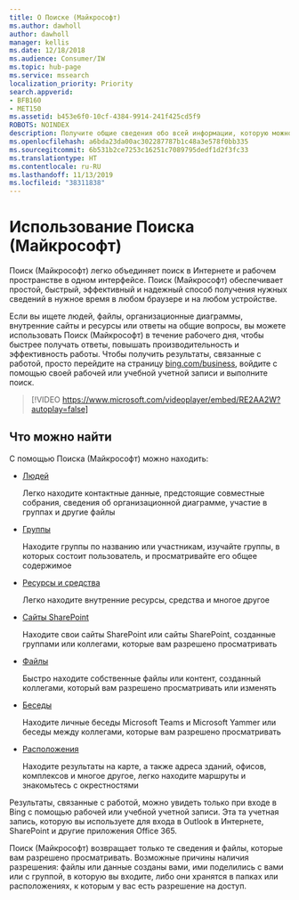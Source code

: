 ```yaml
---
title: О Поиске (Майкрософт)
ms.author: dawholl
author: dawholl
manager: kellis
ms.date: 12/18/2018
ms.audience: Consumer/IW
ms.topic: hub-page
ms.service: mssearch
localization_priority: Priority
search.appverid:
- BFB160
- MET150
ms.assetid: b453e6f0-10cf-4384-9914-241f425cd5f9
ROBOTS: NOINDEX
description: Получите общие сведения обо всей информации, которую можно найти при использовании Поиска (Майкрософт)
ms.openlocfilehash: a6bda23da00ac302287787b1c48a3e578f0bb335
ms.sourcegitcommit: 6b531b2ce7253c16251c7089795dedf1d2f3fc33
ms.translationtype: HT
ms.contentlocale: ru-RU
ms.lasthandoff: 11/13/2019
ms.locfileid: "38311838"
---
```

# <a name="using-microsoft-search"></a>Использование Поиска (Майкрософт)

Поиск (Майкрософт) легко объединяет поиск в Интернете и рабочем пространстве в одном интерфейсе. Поиск (Майкрософт) обеспечивает простой, быстрый, эффективный и надежный способ получения нужных сведений в нужное время в любом браузере и на любом устройстве.
  
Если вы ищете людей, файлы, организационные диаграммы, внутренние сайты и ресурсы или ответы на общие вопросы, вы можете использовать Поиск (Майкрософт) в течение рабочего дня, чтобы быстрее получать ответы, повышать производительность и эффективность работы. Чтобы получить результаты, связанные с работой, просто перейдите на страницу [bing.com/business](https://www.bing.com/business), войдите с помощью своей рабочей или учебной учетной записи и выполните поиск. 
  
> [!VIDEO https://www.microsoft.com/videoplayer/embed/RE2AA2W?autoplay=false]

## <a name="what-you-can-find"></a>Что можно найти
  
С помощью Поиска (Майкрософт) можно находить:
  
- [Людей](find-people-and-groups.md)
    
    Легко находите контактные данные, предстоящие совместные собрания, сведения об организационной диаграмме, участие в группах и другие файлы
    
- [Группы](find-people-and-groups.md)
    
    Находите группы по названию или участникам, изучайте группы, в которых состоит пользователь, и просматривайте его общее содержимое
    
- [Ресурсы и средства](find-resources-tools-and-more.md)
    
    Легко находите внутренние ресурсы, средства и многое другое
    
- [Сайты SharePoint](find-sharepoint-sites.md)
    
    Находите свои сайты SharePoint или сайты SharePoint, созданные группами или коллегами, которые вам разрешено просматривать
    
- [Файлы](find-files.md)
    
    Быстро находите собственные файлы или контент, созданный коллегами, который вам разрешено просматривать или изменять
    
- [Беседы](find-conversations.md)
    
    Находите личные беседы Microsoft Teams и Microsoft Yammer или беседы между коллегами, которые вам разрешено просматривать
    
- [Расположения](find-locations.md)
    
    Находите результаты на карте, а также адреса зданий, офисов, комплексов и многое другое, легко находите маршруты и знакомьтесь с окрестностями    
    
Результаты, связанные с работой, можно увидеть только при входе в Bing с помощью рабочей или учебной учетной записи. Эта та учетная запись, которую вы используете для входа в Outlook в Интернете, SharePoint и другие приложения Office 365.  
  
Поиск (Майкрософт) возвращает только те сведения и файлы, которые вам разрешено просматривать. Возможные причины наличия разрешения: файлы или данные созданы вами, ими поделились с вами или с группой, в которую вы входите, либо они хранятся в папках или расположениях, к которым у вас есть разрешение на доступ.

  

